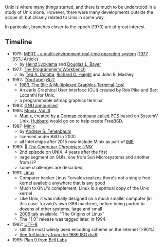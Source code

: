 
Unix is where many things started, and there is much to be understood in a study of Unix alone. However, there were many developments outside the scope of, but closely related to Unix in some way.

In particular, branches closer to the epoch (1970) are of great interest.

## Timeline

* 1975: [MERT - a multi-environment real-time operating system](https://portal.acm.org/citation.cfm?id=806519) ([1977 BSTJ Article](https://www.tuhs.org/Archive/Documentation/Papers/BSTJ/bstj57-6-2049.pdf))
  * by [Heinz Lycklama](https://www.heinzlycklama.com/osta/heinz-lycklama/) and [Douglas L. Bayer](https://dblp.org/pid/81/3206.html)
* 1977: [The Programmer's Workbench](https://www.tuhs.org/Archive/Documentation/Papers/BSTJ/bstj57-6-2177.pdf)
  * by [Ted A. Dolotta](https://dblp.org/pid/66/4561.html), [Richard C. Haight](https://wiki.tuhs.org/doku.php?id=people:dick_haight) and John R. Mashey
* 1982: ([YouTube](https://www.youtube.com/watch?v=Pr1XXvSaVUQ)) [_BLIT_](https://techchannel.att.com/playvideo/2012/08/27/AT&T-Archives-BLIT-UNIX-GUI).
  * [1983, The Blit: A Multiplexed Graphics Terminal (.ps)](https://9p.io/cm/cs/doc/83/mpx.ps.gz)
  * An early Graphical User Interface (GUI) created by Rob Pike and Bart Locanthi for Unix.
  * a programmable bitmap graphics terminal
* 1983: [GNU announced](https://www.gnu.org/gnu/initial-announcement.en.html)
* 1985: [Munix, Vol III](https://archive.org/details/h42_PCS_MUNIX_Volume_III/mode/2up)
  * [Munix](https://de.wikipedia.org/wiki/MUNIX), created by [a German company called PCS](https://en.wikipedia.org/wiki/Periphere_Computer_Systeme) based on SystemV Unix. [Hubbard](https://en.wikipedia.org/wiki/Jordan_Hubbard) would go on to help create FreeBSD.
* 1987: [Minix](https://en.wikipedia.org/wiki/Minix)
  * by [Andrew S. Tenenbaum](https://www.cs.vu.nl/~ast/)
  * licensed under BSD in 2000
  * all Intel chips after 2015 now include Minix as part of [IME](https://en.wikipedia.org/wiki/Intel_Management_Engine)
* 1989: 📼 [_The Computer Chronicles: UNIX_](https://archive.org/details/unix_2)
  * 2nd episode on UNIX, 4 years after the first
  * large segment on GUIs, one from Sun Microsystems and another from HP
  * some challenges are described,
* 1991: [Linux](https://www.kernel.org/)
  * Computer hacker Linus Torvalds realizes there's not a single free kernel available anywhere that is any good
  * Much to GNU's complement, Linux is a spiritual copy of the Unix kernel
  * Like Unix, it was initially designed on a much smaller computer (in this case Torvald's own i386 machine), before being ported to dozens of other systems, large and small
  * [2008 talk](https://www.youtube.com/watch?v=WVTWCPoUt8w) available: "The Origins of Linux"
  * The "1.0" release was tagged later, in 1994.
* 1992: [UTF-8](http://doc.cat-v.org/bell_labs/utf-8_history)
  * still the most widely used encoding scheme on the Internet (>90%)
  * [See full history from the 1989 ISO draft](https://en.wikipedia.org/wiki/UTF-8#History)
* 1995: [Plan 9 from Bell Labs](https://www.usenix.org/legacy/publications/compsystems/1995/sum_pike.pdf)
